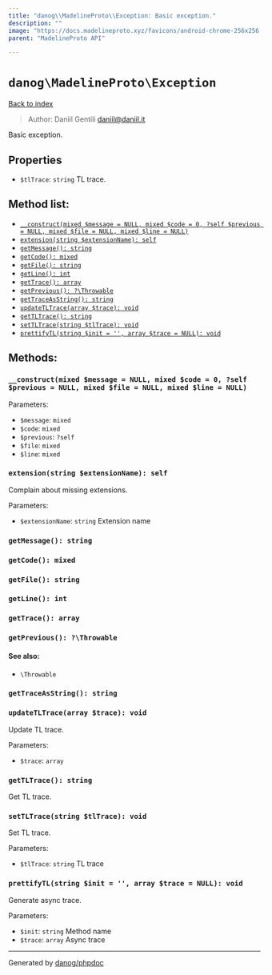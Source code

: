 ```yaml
---
title: "danog\\MadelineProto\\Exception: Basic exception."
description: ""
image: "https://docs.madelineproto.xyz/favicons/android-chrome-256x256.png"
parent: "MadelineProto API"

---
```

# `danog\MadelineProto\Exception`
[Back to index](../../index.html)

> Author: Daniil Gentili <daniil@daniil.it>  
  

Basic exception.  



## Properties
* `$tlTrace`: `string` TL trace.

## Method list:
* [`__construct(mixed $message = NULL, mixed $code = 0, ?self $previous = NULL, mixed $file = NULL, mixed $line = NULL)`](#__construct)
* [`extension(string $extensionName): self`](#extension)
* [`getMessage(): string`](#getmessage)
* [`getCode(): mixed`](#getcode)
* [`getFile(): string`](#getfile)
* [`getLine(): int`](#getline)
* [`getTrace(): array`](#gettrace)
* [`getPrevious(): ?\Throwable`](#getprevious)
* [`getTraceAsString(): string`](#gettraceasstring)
* [`updateTLTrace(array $trace): void`](#updatetltrace)
* [`getTLTrace(): string`](#gettltrace)
* [`setTLTrace(string $tlTrace): void`](#settltrace)
* [`prettifyTL(string $init = '', array $trace = NULL): void`](#prettifytl)

## Methods:
### `__construct(mixed $message = NULL, mixed $code = 0, ?self $previous = NULL, mixed $file = NULL, mixed $line = NULL)`




Parameters:

* `$message`: `mixed`   
* `$code`: `mixed`   
* `$previous`: `?self`   
* `$file`: `mixed`   
* `$line`: `mixed`   



### `extension(string $extensionName): self`

Complain about missing extensions.


Parameters:

* `$extensionName`: `string` Extension name  



### `getMessage(): string`





### `getCode(): mixed`





### `getFile(): string`





### `getLine(): int`





### `getTrace(): array`





### `getPrevious(): ?\Throwable`




#### See also: 
* `\Throwable`




### `getTraceAsString(): string`





### `updateTLTrace(array $trace): void`

Update TL trace.


Parameters:

* `$trace`: `array`   



### `getTLTrace(): string`

Get TL trace.



### `setTLTrace(string $tlTrace): void`

Set TL trace.


Parameters:

* `$tlTrace`: `string` TL trace  



### `prettifyTL(string $init = '', array $trace = NULL): void`

Generate async trace.


Parameters:

* `$init`: `string` Method name  
* `$trace`: `array` Async trace  



---
Generated by [danog/phpdoc](https://phpdoc.daniil.it)
